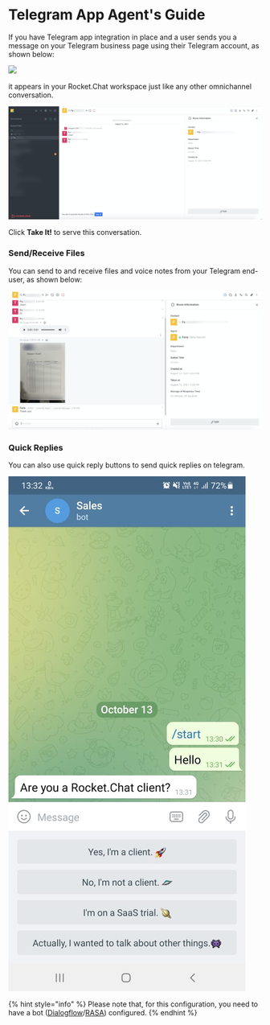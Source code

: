 # Telegram App Agent's Guide

If you have Telegram app integration in place and a user sends you a message on your Telegram business page using their Telegram account, as shown below:

![](../../../../.gitbook/assets/img\_3509.png)

it appears in your Rocket.Chat workspace just like any other omnichannel conversation.

![](<../../../../.gitbook/assets/image (572).png>)

Click **Take It!** to serve this conversation.

### Send/Receive Files

You can send to and receive files and voice notes from your Telegram end-user, as shown below:

![](<../../../../.gitbook/assets/image (568).png>)

### Quick Replies

You can also use quick reply buttons to send quick replies on telegram.

![](<../../../../.gitbook/assets/telegram quick replies .png>)

{% hint style="info" %}
Please note that, for this configuration, you need to have a bot ([Dialogflow](https://docs.rocket.chat/guides/app-guides/omnichannel-apps/dialogflow-app)/[RASA](https://docs.rocket.chat/guides/app-guides/omnichannel-apps/rasa-app)) configured.
{% endhint %}
